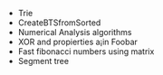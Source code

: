 * Trie
* CreateBTSfromSorted
* Numerical Analysis algorithms
* XOR and propierties a¡in Foobar
* Fast fibonacci numbers using matrix
* Segment tree